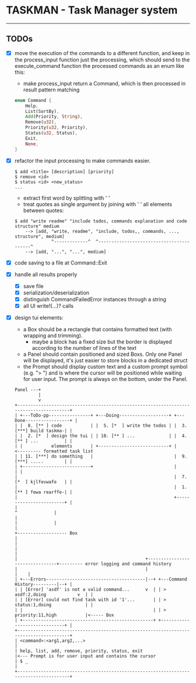 # TASKMAN - Task Manager system
---

## TODOs

- [x] move the execution of the commands to a different function, and keep in the process_input function
	just the processing, which should send to the execute_command function the processed commands as an enum like this:

    - make process_input return a Command, which is then processed in result pattern matching

    ```rust
    enum Command {
        Help,
        List(SortBy),
        Add(Priority, String),
        Remove(u32),
        Priority(u32, Priority),
        Status(u32, Status),
        Exit,
        None,
    }
    ```

- [x] refactor the input processing to make commands easier.
	
    ```
    $ add <title> [description] [priority]
    $ remove <id>
    $ status <id> <new_status>
    ...
    ```
	
	- extract first word by splitting with ' '
	- treat quotes as single argument by joining with ' ' all elements between quotes:

    ```
    $ add "write readme" "include todos, commands explanation and code structure" medium
        --> [add, "write, readme", "include, todos,, commands, ..., structure", medium]
                  ^-------------^  ^-----------------------------------------^
        --> [add, "...", "...", medium]
    ```

- [x] code saving to a file at Command::Exit

- [x] handle all results properly
    - [x] save file
    - [x] serialization/deserialization
    - [x] distinguish CommandFailedError instances through a string
    - [x] all UI write!(...)? calls

- [x] design tui elements:
	- a Box should be a rectangle that contains formatted text (with wrapping and trimming).
		- maybe a block has a fixed size but the border is displayed according to the number of lines of the text
	- a Panel should contain positioned and sized Boxs.
	  Only one Panel will be displayed, it's just easier to store blocks in a dedicated struct
	- the Prompt should display custom text and a custom prompt symbol (e.g. "> ")
	  and is where the cursor will be positioned while waiting for user input.
	  The prompt is always on the bottom, under the Panel.
	

    ```
    Panel ---+
             |
             v
    +---------------------------------------------------------------------------------------+
    | +---ToDo-pp----------------+ +---Doing-------------------+ +---Done-----------------+ |
    | |  8. [** ] code           | |  5. [*  ] write the todos | |  3. [***] build taskma-| |
    | |  2. [*  ] design the tui | | 10. [** ] ...             | |  4. [** ] ...          | |
    | |           elements       | +---------------------------+ |                     <--------- formatted task list
    | | 11. [***] do something   |                               |  9. [***] .....        | |
    | +--------------------------+                               |                        | |
    |                                                            |  7. [*  ] kjlfevwafe   | |
    |                                                            |  1. [** ] fewa rearffe-| |
    |                                                            +------------------------+ |
    |                                                                        ^              |
    |                                                                        |              |
    |                                                                        +------------------- Box
    |                                                                                       |
    |                                                                                       |
    |                                                 +--------------------------------+--------- error logging and command history
    |                                                 |                                |    |
    | +---Errors--------------------------------------|--+ +---Command History---------|--+ |
    | | [Error] 'asdf' is not a valid command...      v  | | > asdf:2,doing            v  | |
    | | [Error] could not find task with id '1'...       | | > status:1,doing             | |
    | |                                                  | | > priority:11,high           |<----- Box
    | +--------------------------------------------------+ +------------------------------+ |
    +---------------------------------------------------------------------------------------+     
    | <command>:<arg1,arg2,...>                                                             |
    | help, list, add, remove, priority, status, exit                                       |<--- Prompt is for user input and contains the cursor
    | $ _                                                                                   |
    +---------------------------------------------------------------------------------------+
    ```
